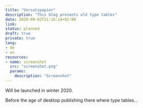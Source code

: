 ```yaml
---
title: "Vorsatzpapier"
description: "This blog presents old type tables"
date: 2020-09-02T21:16:14+02:00
link:
status: planned
draft: true
private: true
lang:
- de
- en
resources:
- name: screenshot
  src: "screenshot.png"
  params:
    description: "Screenshot"
---
```

Will be launched in winter 2020.

Before the age of desktop publishing there where type tables...
